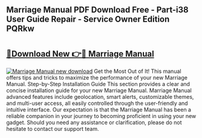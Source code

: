 ## Marriage Manual PDF Download Free - Part-i38 User Guide Repair - Service Owner Edition PQRkw

# <h2><a href="http://cf26922.oget.top/?id=Marriage+Manual">🔗Download New 👉🔴 Marriage Manual</a></h2>

[![Marriage Manual new download](https://i.imgur.com/5g1atiW.png)](http://cf26922.oget.top/?id=Marriage+Manual)
Get the Most Out of It! This manual offers tips and tricks to maximize the performance of your new Marriage Manual. Step-by-Step Installation Guide This section provides a clear and concise installation guide for your new Marriage Manual. Marriage Manual advanced features include geolocation, smart alerts, customizable themes, and multi-user access, all easily controlled through the user-friendly and intuitive interface. Our expectation is that the Marriage Manual has been a reliable companion in your journey to becoming proficient in using your new gadget. Should you need any assistance or clarification, please do not hesitate to contact our support team.
